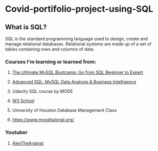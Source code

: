 # Covid-portifolio-project-using-SQL
## What is SQL?
SQL is the standard programming language used to design, create and manage relational databases. Relational systems are made up of a set of tables containing rows and columns of data. 


### Courses I'm learning or learned from:
1. [The Ultimate MySQL Bootcamp: Go from SQL Beginner to Expert
](https://www.udemy.com/course/the-ultimate-mysql-bootcamp-go-from-sql-beginner-to-expert/learn/lecture/6997162?start=0#overview)

2. [Advanced SQL: MySQL Data Analysis & Business Intelligence
](https://www.udemy.com/course/advanced-sql-mysql-for-analytics-business-intelligence/learn/lecture/16450492?start=0#overview)

3. Udacity SQL course by MODE

4. [W3 School](https://www.w3schools.com/sql/)

5. University of Houston Database Management Class

6. https://www.mysqltutorial.org/

### Youtuber
1. [AlexTheAnalyst](https://www.youtube.com/watch?v=K1WeoKxLZ5o&list=PLUaB-1hjhk8EBZNL4nx4Otoa5Wb--rEpU)
